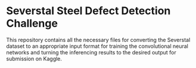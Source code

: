 # Severstal Steel Defect Detection Challenge

This repository contains all the necessary files for converting the Severstal dataset to an appropriate input format for training the convolutional neural networks and turning the inferencing results to the desired output for submission on Kaggle.
